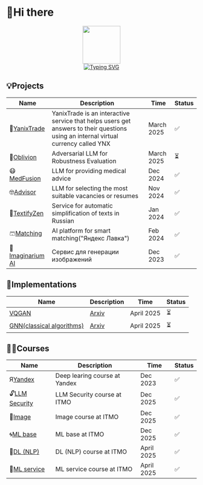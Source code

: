 # 👋Hi there



<div id="header" align="center">
  <img src="https://media.giphy.com/media/M9gbBd9nbDrOTu1Mqx/giphy.gif" width="100"/><br>
  <img src="https://komarev.com/ghpvc/?username=vilovnok&style=flat-square&color=blueviolet" alt=""/><br>
  <a href="https://git.io/typing-svg"><img src="https://readme-typing-svg.herokuapp.com?font=Fira+Code&weight=600&pause=1500&color=484098&center=true&vCenter=true&random=false&width=435&height=60&lines=Hi%2C+I'm+Richard👋" alt="Typing SVG" /></a>
</div>

## 💡Projects 

|Name|Description|Time|Status|
|----|-----------|----|------|
|🤖[YanixTrade](https://github.com/vilovnok/ml_service.git)|YanixTrade is an interactive service that helps users get answers to their questions using an internal virtual currency called YNX| March 2025|✅|
|🤬[Oblivion](https://github.com/vilovnok/oblivion.git)|Adversarial LLM for Robustness Evaluation| March 2025|⏳|
|😷[MedFusion](https://github.com/vilovnok/medfusion)|LLM for providing medical advice| Dec 2024|✅|
|🤓[Advisor](https://github.com/vilovnok/advisor)|LLM for selecting the most suitable vacancies or resumes| Nov 2024|✅|
|📝[TextifyZen](https://github.com/vilovnok/TextifyZen)|Service for automatic simplification of texts in Russian| Jan 2024|✅|
|🩳[Matching](https://github.com/vilovnok/matching_item)|AI platform for smart matching("Яндекс Лавка")| Feb 2024|✅|
|🌟️️️️️️[Imaginarium AI](https://github.com/vilovnok/hackathon)|Сервис для генерации изображений| Dec 2023|✅|


## 🧩Implementations  

|Name|Description|Time|Status|
|----|-----------|----|------|
|[VQGAN](https://github.com/vilovnok/VQGAN)|[Arxiv](https://arxiv.org/pdf/2012.09841.pdf)| April 2025|⏳|
|[GNN(classical algorithms)](https://github.com/vilovnok/GNN)|[Arxiv](https://github.com/vilovnok/GNN)| April 2025|⏳|

## 🧑‍🔧Courses
  
|Name|Description|Time|Status|
|----|-----------|----|------|
|Я[Yandex](https://github.com/yandexdataschool/nlp_course.git)|Deep learing course at Yandex| Dec 2023|✅|
|🔓[LLM Security](https://github.com/vilovnok/itmo_llm_security_courses.git)|LLM Security course at ITMO| Dec 2025|✅|
|🌅[Image](https://github.com/vilovnok/image_itmo_course.git)|Image course at ITMO| Dec 2025|✅|
|🌀[ML base](https://github.com/vilovnok/ML-base-courses.git)|ML base at ITMO| Dec 2025|✅|
|📝[DL (NLP)](https://github.com/vilovnok/itmo_dl_nlp_courses)|DL (NLP) course at ITMO| April 2025|✅|
|📲[ML service](https://github.com/vilovnok/ml_service)|ML service course at ITMO| April 2025|✅|
